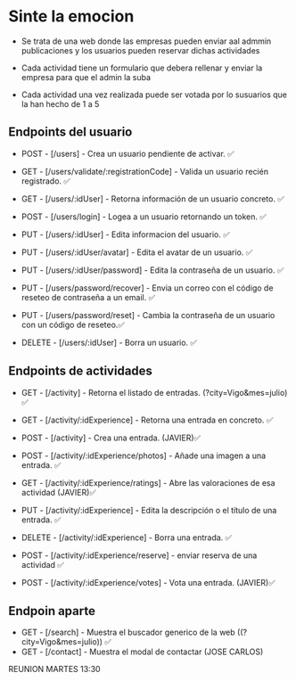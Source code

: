 # Sinte la emocion

- Se trata de una web donde las empresas pueden enviar aal admmin publicaciones y los usuarios pueden reservar dichas actividades

- Cada actividad tiene un formulario que debera rellenar y enviar la empresa para que el admin la suba

- Cada actividad una vez realizada puede ser votada por lo susuarios que la han hecho de 1 a 5

## Endpoints del usuario

- POST - [/users] - Crea un usuario pendiente de activar. ✅
- GET - [/users/validate/:registrationCode] - Valida un usuario recién registrado. ✅
- GET - [/users/:idUser] - Retorna información de un usuario concreto. ✅
- POST - [/users/login] - Logea a un usuario retornando un token. ✅

- PUT - [/users/:idUser] - Edita informacion del usuario. ✅
- PUT - [/users/:idUser/avatar] - Edita el avatar de un usuario. ✅
- PUT - [/users/:idUser/password] - Edita la contraseña de un usuario. ✅
- PUT - [/users/password/recover] - Envia un correo con el código de reseteo de contraseña a un email. ✅
- PUT - [/users/password/reset] - Cambia la contraseña de un usuario con un código de reseteo.✅
- DELETE - [/users/:idUser] - Borra un usuario. ✅

## Endpoints de actividades

- GET - [/activity] - Retorna el listado de entradas. (?city=Vigo&mes=julio) ✅
- GET - [/activity/:idExperience] - Retorna una entrada en concreto. ✅
- POST - [/activity] - Crea una entrada. (JAVIER)✅
- POST - [/activity/:idExperience/photos] - Añade una imagen a una entrada. ✅
- GET - [/activity/:idExperience/ratings] - Abre las valoraciones de esa actividad (JAVIER)✅
- PUT - [/activity/:idExperience] - Edita la descripción o el título de una entrada. ✅
- DELETE - [/activity/:idExperience] - Borra una entrada. ✅

- POST - [/activity/:idExperience/reserve] - enviar reserva de una actividad ✅
- POST - [/activity/:idExperience/votes] - Vota una entrada. (JAVIER)✅

## Endpoin aparte

- GET - [/search] - Muestra el buscador generico de la web ((?city=Vigo&mes=julio)) ✅
- GET - [/contact] - Muestra el modal de contactar (JOSE CARLOS)

REUNION MARTES 13:30
